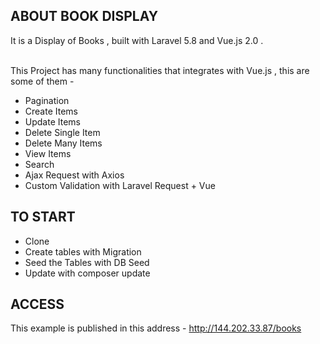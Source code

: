 

## ABOUT BOOK DISPLAY
It is a Display of Books , built with Laravel 5.8 and Vue.js 2.0 . <br /> <br />

This Project has many functionalities that  integrates with Vue.js ,  this are some of them -
- Pagination 
- Create Items
- Update Items 
- Delete Single Item
- Delete Many Items
- View Items
- Search 
- Ajax Request with Axios
- Custom Validation with Laravel Request + Vue

## TO START
- Clone 
- Create tables with Migration
- Seed  the Tables with DB Seed 
- Update with composer update


## ACCESS
This example is published in this address -
<a href="http://144.202.33.87/books" targe="_self" > http://144.202.33.87/books </a>